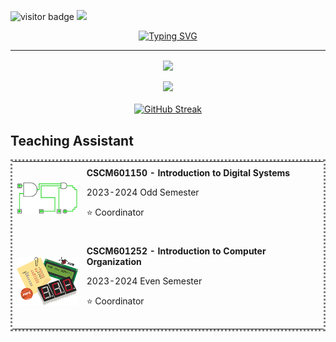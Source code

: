 ![visitor badge](https://visitor-badge.laobi.icu/badge?page_id=Akmal76.visitor-badge)
![](https://komarev.com/ghpvc/?username=Akmal76&style=for-the-badge)

<div align="center">
<a href="https://git.io/typing-svg"><img src="https://readme-typing-svg.demolab.com?font=Helvetica&weight=700&size=50&pause=1000&color=BCFCF6&center=true&vCenter=true&random=false&width=640&height=70&lines=Hi+There!+%F0%9F%91%8B%F0%9F%8F%BB;I'm+Akmal+Ramadhan!+%F0%9F%98%81" alt="Typing SVG" /></a>
</div>
<hr>

<div align="center">
<img align="center" src="https://github-readme-stats.vercel.app/api?username=Akmal76&show_icons=true&theme=radical"/>
</div>

<br>

<div align="center">
<img src="https://github-readme-stats.vercel.app/api/top-langs/?username=Akmal76&layout=compact&theme=radical"/>
</div>

<br>

<div align="center">
<a href="https://git.io/streak-stats"><img src="https://streak-stats.demolab.com?user=Akmal76&theme=radical&date_format=j%20M%5B%20Y%5D" alt="GitHub Streak" /></a>
</div>

## Teaching Assistant
<table style="border-style:dotted;">
    <tr>
         <td> 
            <div style="padding-top: 30px; padding-bottom: 30px;">
                <img src="image/PSD.png" style="width:100px">
            </div>
        </td>
        <td>
            <b> CSCM601150 - Introduction to Digital Systems </b>
            <p> 2023-2024 Odd Semester </p>
            <p> ⭐️ Coordinator </p>
        </td>
    </tr>
    <tr>
        <td> 
            <div style="padding-top: 30px; padding-bottom: 30px;">
                <img src="image/POK.png" style="width:100px">
            </div>
        </td>
        <td>
            <b> CSCM601252 - Introduction to Computer Organization </b> 
            <p> 2023-2024 Even Semester </p>
            <p> ⭐️ Coordinator </p>
        </td>
    </tr>
</table>


<!--
**Akmal76/Akmal76** is a ✨ _special_ ✨ repository because its `README.md` (this file) appears on your GitHub profile.

Here are some ideas to get you started:

- 🔭 I’m currently working on ...
- 🌱 I’m currently learning ...
- 👯 I’m looking to collaborate on ...
- 🤔 I’m looking for help with ...
- 💬 Ask me about ...
- 📫 How to reach me: ...
- 😄 Pronouns: ...
- ⚡ Fun fact: ...
-->
